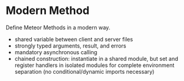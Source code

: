 # Modern Method

Define Meteor Methods in a modern way.

- shared variable between client and server files
- strongly typed arguments, result, and errors
- mandatory asynchronous calling
- chained construction: instantiate in a shared module, but set and register handlers in isolated modules for complete environment separation (no conditional/dynamic imports necessary)
